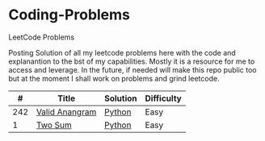 # Coding-Problems

LeetCode Problems

Posting Solution of all my leetcode problems here with the code and explanantion to the bst of my capabilities. Mostly it is a resource for me to access and leverage.
In the future, if needed will make this repo public too but at the moment I shall work on problems and grind leetcode.

| # | Title | Solution | Difficulty |
|---| ----- | -------- | ---------- |
|242|[Valid Anangram](https://leetcode.com/problems/valid-anagram/)|[Python](./problems/ValidAnagram)|Easy|
|1|[Two Sum](https://leetcode.com/problems/two-sum/)|[Python](./problems/TwoSum)|Easy|
